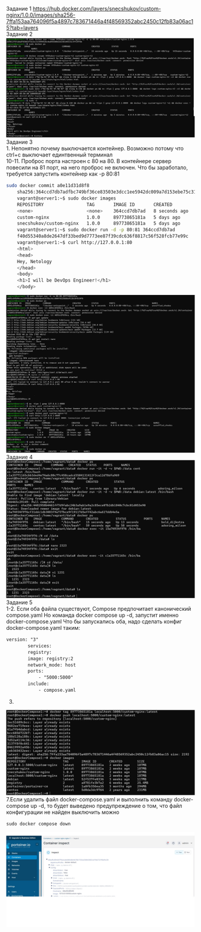 Задание 1
https://hub.docker.com/layers/snecshukov/custom-nginx/1.0.0/images/sha256-7ffa153aa764096f5a4897c783671446a4f48569352abc2450c12fb83a06ac15?tab=layers  
Задание 2
![Image alt](./2.jpg)
Задание 3  
	1. Непонятно почему выключается контейнер. Возможно потому что ctrl+c выключает единтвенный терминал  
	10-11. Проброс порта настроен с 80 на 80. В контейнере сервер повесили на 81 порт, на него проброс не включен. Что бы заработало, требуется запустить контейнер как -p 80:81
```bash
sudo docker commit a0e11d31d8f8
	sha256:364ccd7db7adfbc749bf36ce83503e3dcc1ee5942dc009a7d153ebe75c3115b7
	vagrant@server1:~$ sudo docker images
	REPOSITORY                TAG       IMAGE ID       CREATED         SIZE
	<none>                    <none>    364ccd7db7ad   8 seconds ago   208MB
	custom-nginx              1.0.0     89773865181a   5 days ago      187MB
	snecshukov/custom-nginx   1.0.0     89773865181a   5 days ago      187MB
	vagrant@server1:~$ sudo docker run -d -p 80:81 364ccd7db7ad
	f40d55340a8de2647df33bed9d7773ee87f39cdc636f8817c56f528fcb77e99c
	vagrant@server1:~$ curl http://127.0.0.1:80
	<html>
	<head>
	Hey, Netology
	</head>
	<body>
	<h1>I will be DevOps Engineer!</h1>
	</body>
```
![Image alt](./3.jpg)
Задание 4
![Image alt](./4.jpg)
Задание 5  
1-2. Если оба файла существуют, Compose предпочитает канонический compose.yaml
Но команда docker compose up -d, запустит именно docker-compose.yaml
		Что бы запускались оба, надо сделать конфиг docker-compose.yaml таким:
```y
version: "3"
		services:
		registry:
		image: registry:2
		network_mode: host
		ports:
			- "5000:5000"
		include:
			- compose.yaml
```
3.
![Image alt](./5.3.jpg)  
7.Если удалить файл docker-compose.yaml и выполнить команду docker-compose up -d, то будет выведено предупреждение о том, что файл конфигурации не найден
выключить можно 
```
sudo docker compose down
```
![Image alt](./5.jpg)
